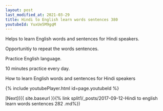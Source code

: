 ```yaml
---
layout: post
last_modified_at: 2021-03-29
title: Hindi to English learn words sentences 380 
youtubeId: YuxUe5M9gqM
---
```

 
 
Helps to learn English words and sentences for Hindi speakers.

Opportunitiy to repeat the words sentences. 

Practice English language. 
 
10 minutes practice every day. 
 
How to learn English words and sentences for Hindi speakers 
 
{% include youtubePlayer.html id=page.youtubeId %}
 
 
[Next]({{ site.baseurl }}{% link  split1/_posts/2017-09-12-Hindi to english learn words sentences 282 .md%})
 

